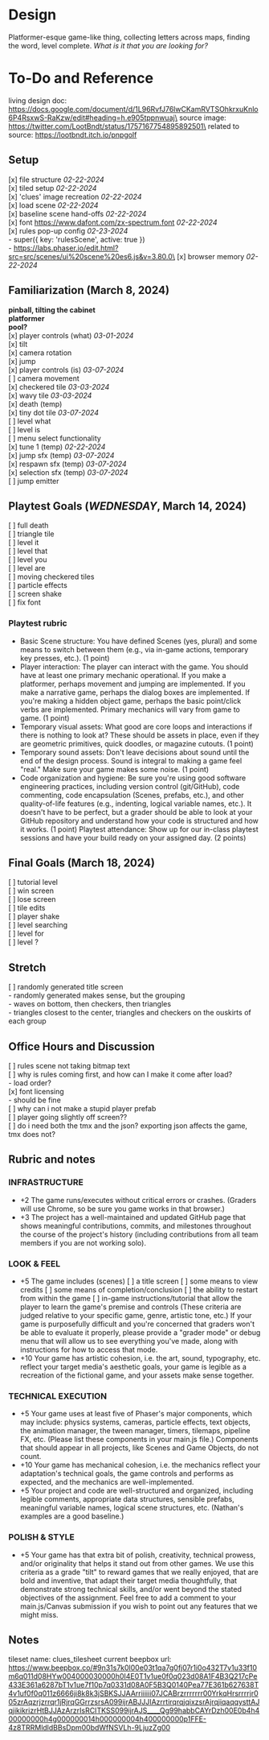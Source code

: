 # Design
Platformer-esque game-like thing, collecting letters across maps, finding the word, level complete.
*What is it that you are looking for?*

# To-Do and Reference
living design doc: https://docs.google.com/document/d/1L96RvfJ76lwCKamRVTSOhkrxuKnlo6P4RsxwS-RaKzw/edit#heading=h.e905tppnwuaj\
source image: https://twitter.com/LootBndt/status/1757167754895892501\
related to source: https://lootbndt.itch.io/pnpgolf

## Setup
[x] file structure *02-22-2024*\
[x] tiled setup *02-22-2024*\
[x] 'clues' image recreation *02-22-2024*\
[x] load scene *02-22-2024*\
[x] baseline scene hand-offs *02-22-2024*\
[x] font https://www.dafont.com/zx-spectrum.font *02-22-2024*\
[x] rules pop-up config *02-23-2024*\
    - super({ key: 'rulesScene', active: true })\
    - https://labs.phaser.io/edit.html?src=src/scenes/ui%20scene%20es6.js&v=3.80.0\
[x] browser memory *02-22-2024*

## Familiarization (March 8, 2024)
**pinball, tilting the cabinet**\
**platformer**\
**pool?**\
[x] player controls (what) *03-01-2024*\
    [x] tilt\
    [x] camera rotation\
    [x] jump\
[x] player controls (is) *03-07-2024*\
    [ ] camera movement\
[x] checkered tile *03-03-2024*\
[x] wavy tile *03-03-2024*\
    [x] death (temp)\
[x] tiny dot tile *03-07-2024*\
[ ] level what\
[ ] level is\
[ ] menu select functionality\
[x] tune 1 (temp) *02-22-2024*\
[x] jump sfx (temp) *03-07-2024*\
[x] respawn sfx (temp) *03-07-2024*\
[x] selection sfx (temp) *03-07-2024*\
[ ] jump emitter

## Playtest Goals (*WEDNESDAY*, March 14, 2024)
[ ] full death\
[ ] triangle tile\
[ ] level it\
[ ] level that\
[ ] level you\
[ ] level are\
[ ] moving checkered tiles\
[ ] particle effects\
[ ] screen shake\
[ ] fix font

### Playtest rubric
- Basic Scene structure: You have defined Scenes (yes, plural) and some means to switch between them (e.g., via in-game actions, temporary key presses, etc.).  (1 point)
- Player interaction: The player can interact with the game. You should have at least one primary mechanic operational. If you make a platformer, perhaps movement and jumping are implemented. If you make a narrative game, perhaps the dialog boxes are implemented. If you're making a hidden object game, perhaps the basic point/click verbs are implemented. Primary mechanics will vary from game to game. (1 point)
- Temporary visual assets: What good are core loops and interactions if there is nothing to look at? These should be assets in place, even if they are geometric primitives, quick doodles, or magazine cutouts. (1 point)
- Temporary sound assets: Don't leave decisions about sound until the end of the design process. Sound is integral to making a game feel "real." Make sure your game makes some noise. (1 point)
- Code organization and hygiene: Be sure you're using good software engineering practices, including version control (git/GitHub), code commenting, code encapsulation (Scenes, prefabs, etc.), and other quality-of-life features (e.g., indenting, logical variable names, etc.). It doesn't have to be perfect, but a grader should be able to look at your GitHub repository and understand how your code is structured and how it works. (1 point)
Playtest attendance: Show up for our in-class playtest sessions and have your build ready on your assigned day. (2 points)

## Final Goals (March 18, 2024)
[ ] tutorial level\
[ ] win screen\
[ ] lose screen\
[ ] tile edits\
[ ] player shake\
[ ] level searching\
[ ] level for\
[ ] level ?

## Stretch
[ ] randomly generated title screen\
    - randomly generated makes sense, but the grouping\
    - waves on bottom, then checkers, then triangles\
    - triangles closest to the center, triangles and checkers on the ouskirts of each group

## Office Hours and Discussion
[ ] rules scene not taking bitmap text\
    [ ] why is rules coming first, and how can I make it come after load?\
        - load order?\
[x] font licensing\
    - should be fine\
[ ] why can i not make a stupid player prefab\
[ ] player going slightly off screen??\
[ ] do i need both the tmx and the json? exporting json affects the game, tmx does not?

## Rubric and notes
### INFRASTRUCTURE
- +2 The game runs/executes without critical errors or crashes. (Graders will use Chrome, so be sure you game works in that browser.)
- +3 The project has a well-maintained and updated GitHub page that shows meaningful contributions, commits, and milestones throughout the course of the project's history (including contributions from all team members if you are not working solo).
### LOOK & FEEL
- +5 The game includes (scenes)
    [ ] a title screen
    [ ] some means to view credits
    [ ] some means of completion/conclusion
    [ ] the ability to restart from within the game
    [ ] in-game instructions/tutorial that allow the player to learn the game's premise and controls
    (These criteria are judged relative to your specific game, genre, artistic tone, etc.) If your game is purposefully difficult and you're concerned that graders won't be able to evaluate it properly, please provide a "grader mode" or debug menu that will allow us to see everything you've made, along with instructions for how to access that mode.
- +10 Your game has artistic cohesion, i.e. the art, sound, typography, etc. reflect your target media's aesthetic goals, your game is legible as a recreation of the fictional game, and your assets make sense together.
### TECHNICAL EXECUTION
- +5 Your game uses at least five of Phaser's major components, which may include: physics systems, cameras, particle effects, text objects, the animation manager, the tween manager, timers, tilemaps, pipeline FX, etc. (Please list these components in your main.js file.) Components that should appear in all projects, like Scenes and Game Objects, do not count.
- +10 Your game has mechanical cohesion, i.e. the mechanics reflect your adaptation's technical goals, the game controls and performs as expected, and the mechanics are well-implemented.
- +5 Your project and code are well-structured and organized, including legible comments, appropriate data structures, sensible prefabs, meaningful variable names, logical scene structures, etc. (Nathan's examples are a good baseline.)
### POLISH & STYLE
- +5 Your game has that extra bit of polish, creativity, technical prowess, and/or originality that helps it stand out from other games. We use this criteria as a grade "tilt" to reward games that we really enjoyed, that are bold and inventive, that adapt their target media thoughtfully, that demonstrate strong technical skills, and/or went beyond the stated objectives of the assignment. Feel free to add a comment to your main.js/Canvas submission if you wish to point out any features that we might miss.

## Notes
tileset name: clues_tilesheet
current beepbox url:
https://www.beepbox.co/#9n31s7k0l00e03t1qa7g0fj07r1i0o432T7v1u33f10m6q011d08HYw004000030000h0I4E0T1v1ue0f0q023d08A1F4B3Q217cPe433E361a6287bT1v1ue7f10p7q0331d08A0F5B3Q0140Pea77E361b627638T4v1uf0f0q011z6666ji8k8k3jSBKSJJAArriiiiii07JCABrzrrrrrrr00YrkqHrsrrrrjr005zrAqzrjzrrqr1jRjrqGGrrzsrsA099ijrABJJJIAzrrtirqrqjqixzsrAjrqjiqaqqysttAJqjikikrizrHtBJJAzArzrIsRCITKSS099ijrAJS____Qg99habbCAYrDzh00E0b4h400000000h4g000000014h000000004h400000000p1FFE-4z8TRRMldldBBsDpm00bdWfNSVLh-9LjuzZg00